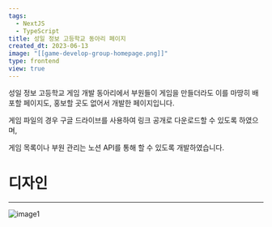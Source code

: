 ```yaml
---
tags:
  - NextJS
  - TypeScript
title: 성일 정보 고등학교 동아리 페이지
created_dt: 2023-06-13
image: "[[game-develop-group-homepage.png]]"
type: frontend
view: true
---
```

성일 정보 고등학교 게임 개발 동아리에서 부원들이 게임을 만들더라도 이를 마땅히 배포할 페이지도, 홍보할 곳도 없어서 개발한 페이지입니다.

게임 파일의 경우 구글 드라이브를 사용하여 링크 공개로 다운로드할 수 있도록 하였으며,

게임 목록이나 부원 관리는 노션 API를 통해 할 수 있도록 개발하였습니다.

# 디자인

---

![image1](image1.png)

